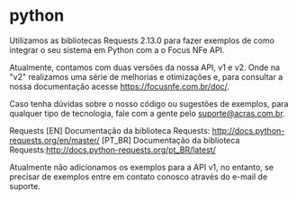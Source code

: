 # python

Utilizamos as bibliotecas Requests 2.13.0 para fazer exemplos de como integrar o seu sistema em Python com a o Focus NFe API.

Atualmente, contamos com duas versões da nossa API, v1 e v2. Onde na "v2" realizamos uma série de melhorias e otimizações e, para consultar a nossa documentação acesse https://focusnfe.com.br/doc/.

Caso tenha dúvidas sobre o nosso código ou sugestões de exemplos, para qualquer tipo de tecnologia, fale com a gente pelo suporte@acras.com.br.

Requests
[EN] Documentação da biblioteca Requests: http://docs.python-requests.org/en/master/
[PT_BR] Documentação da biblioteca Requests:http://docs.python-requests.org/pt_BR/latest/

Atualmente não adicionamos os exemplos para a API v1, no entanto, se precisar de exemplos entre em contato conosco através do e-mail de suporte.
